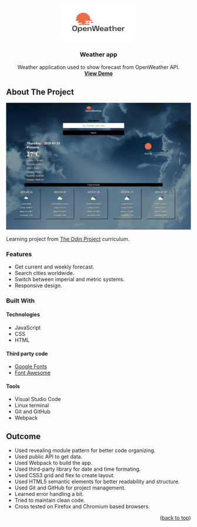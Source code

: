 
<div id="top"></div>

<!-- PROJECT LOGO -->
<br />
<div align="center">
  <a href="#">
    <img src="screenshots/OpenWeather-Logo.jpg" alt="Logo" width="200" height="100">
  </a>

<h3 align="center">Weather app</h3>

  <p align="center">
    Weather application used to show forecast from OpenWeather API.
    <br />
    <a href="https://weather-app-5e29.onrender.com/"><strong>View Demo</strong></a>
  </p>
</div>



<!-- ABOUT THE PROJECT -->
## About The Project

![screenshot](screenshots/home.jpg)

Learning project from [The Odin Project](https://www.theodinproject.com/lessons/node-path-javascript-weather-app) curriculum.

### Features

* Get current and weekly forecast.
* Search cities worldwide.
* Switch between imperial and metric systems.
* Responsive design.

### Built With

#### Technologies

* JavaScript
* CSS
* HTML

#### Third party code

* [Google Fonts](https://fonts.google.com/)
* [Font Awesome](https://fontawesome.com/)

#### Tools

* Visual Studio Code
* Linux terminal
* Git and GitHub
* Webpack



<!-- OUTCOME -->
## Outcome

* Used revealing module pattern for better code organizing.
* Used public API to get data.
* Used Webpack to build the app.
* Used third-party library for date and time formating.
* Used CSS3 grid and flex to create layout.
* Used HTML5 semantic elements for better readability and structure.
* Used Git and GitHub for project management.
* Learned error handling a bit.
* Tried to maintain clean code.
* Cross tested on Firefox and Chromium based browsers.

<p align="right">(<a href="#top">back to top</a>)</p>
